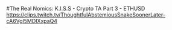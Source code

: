 #The Real Nomics: K.I.S.S - Crypto TA Part 3 - ETHUSD
https://clips.twitch.tv/ThoughtfulAbstemiousSnakeSoonerLater-cA6Vgl5MDIXxpaQ4
